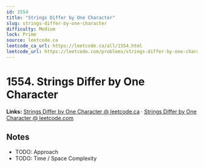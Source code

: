 ```yaml
--- 
id: 1554
title: "Strings Differ by One Character"
slug: strings-differ-by-one-character
difficulty: Medium
lock: Prime
source: leetcode.ca
leetcode_ca_url: https://leetcode.ca/all/1554.html
leetcode_url: https://leetcode.com/problems/strings-differ-by-one-character/
---
```


# 1554. Strings Differ by One Character

**Links:** [Strings Differ by One Character @ leetcode.ca](https://leetcode.ca/all/1554.html) · [Strings Differ by One Character @ leetcode.com](https://leetcode.com/problems/strings-differ-by-one-character/)

## Notes
- TODO: Approach
- TODO: Time / Space Complexity
